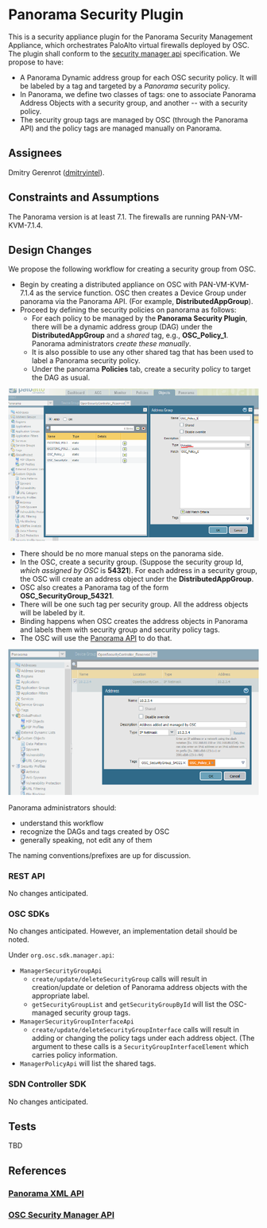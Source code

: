 # Panorama Security Plugin
This is a security appliance plugin for the Panorama Security Management Appliance, which orchestrates PaloAlto virtual firewalls deployed by OSC. The plugin shall conform to the [security manager api](https://github.com/opensecuritycontroller/security-mgr-api) specification. We propose to have:
- A Panorama Dynamic address group for each OSC security policy. It will be labeled by a tag and targeted by a _Panorama_ security policy.
- In Panorama, we define two classes of tags: one to associate Panorama Address Objects with a security group, and another -- with a security policy.
- The security group tags are managed by OSC (through the Panorama API) and the policy tags are managed manually on Panorama.

## Assignees
Dmitry Gerenrot ([dmitryintel](https://github.com/dmitryintel)).

## Constraints and Assumptions
The Panorama version is at least 7.1. The firewalls are running PAN-VM-KVM-7.1.4.

## Design Changes

We propose the following workflow for creating a security group from OSC.

- Begin by creating a distributed appliance on OSC with PAN-VM-KVM-7.1.4 as the service function. OSC then creates a Device Group under panorama via the Panorama API. (For example, **DistributedAppGroup**).
- Proceed by defining the security policies on panorama as follows:
	- For each policy to be managed by the **Panorama Security Plugin**, there will be a dynamic address group (DAG) under the **DistributedAppGroup** and a _shared_ tag, e.g., **OSC_Policy_1**. Panorama administrators _create these manually_.
	- It is also possible to use any other shared tag that has been used to label a Panorama security policy.
	- Under the panorama **Policies** tab, create a security policy to target the DAG as usual.
	
![](./images/AddressGroups.PNG)

- There should be no more manual steps on the panorama side.
- In the OSC, create a security group. (Suppose the security group Id, _which assigned by OSC_ is **54321**). For each address in a security group, the OSC will create an address object under the **DistributedAppGroup**.
- OSC also creates a Panorama tag of the form **OSC_SecurityGroup_54321**.
- There will be one such tag per security group. All the address objects will be labeled by it.
- Binding happens when OSC creates the address objects in Panorama and labels them with security group and security policy tags. 
- The OSC will use the [Panorama API](https://www.paloaltonetworks.com/documentation/71/pan-os/xml-api) to do that.

![](./images/Address.PNG)

Panorama administrators should:
- understand this workflow
- recognize the DAGs and tags created by OSC
- generally speaking, not edit any of them

The naming conventions/prefixes are up for discussion.

### REST API 
No changes anticipated.

### OSC SDKs
No changes anticipated. However, an implementation detail should be noted.

Under `org.osc.sdk.manager.api`:
- `ManagerSecurityGroupApi`
	- `create/update/deleteSecurityGroup` calls will result in creation/update or deletion of Panorama address objects with the appropriate label.
	- `getSecurityGroupList` and `getSecurityGroupById` will list the OSC-managed security group tags.
- `ManagerSecurityGroupInterfaceApi`
	- `create/update/deleteSecurityGroupInterface` calls will result in adding or changing the policy tags under each address object. (The argument to these calls is a `SecurityGroupInterfaceElement` which carries policy information.
- `ManagerPolicyApi` will list the shared tags.

### SDN Controller SDK
No changes anticipated.

## Tests
TBD

## References
### [Panorama XML API](https://www.paloaltonetworks.com/documentation/71/pan-os/xml-api)
### [OSC Security Manager API](https://github.com/opensecuritycontroller/security-mgr-api)



